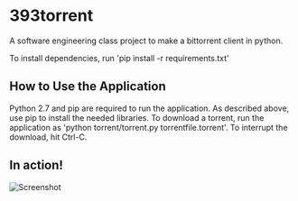 # 393torrent
A software engineering class project to make a bittorrent client in python.

To install dependencies, run 'pip install -r requirements.txt'

## How to Use the Application

Python 2.7 and pip are required to run the application. As described above, use pip to install the needed libraries. To download a torrent, run the application as 'python torrent/torrent.py torrentfile.torrent'. To interrupt the download, hit Ctrl-C.

## In action!
![Screenshot](https://raw.github.com/danielkeller/393torrent/master/Screen.png)
